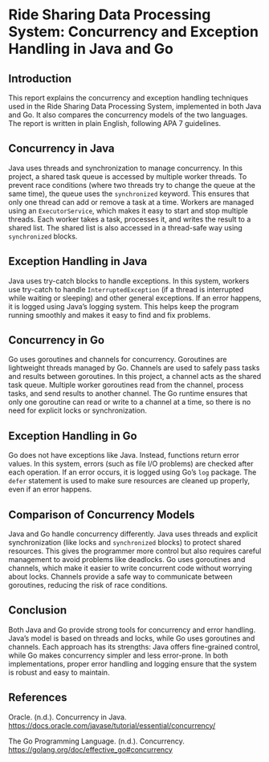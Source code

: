 # Ride Sharing Data Processing System: Concurrency and Exception Handling in Java and Go

## Introduction

This report explains the concurrency and exception handling techniques used in the Ride Sharing Data Processing System, implemented in both Java and Go. It also compares the concurrency models of the two languages. The report is written in plain English, following APA 7 guidelines.

## Concurrency in Java

Java uses threads and synchronization to manage concurrency. In this project, a shared task queue is accessed by multiple worker threads. To prevent race conditions (where two threads try to change the queue at the same time), the queue uses the `synchronized` keyword. This ensures that only one thread can add or remove a task at a time. Workers are managed using an `ExecutorService`, which makes it easy to start and stop multiple threads. Each worker takes a task, processes it, and writes the result to a shared list. The shared list is also accessed in a thread-safe way using `synchronized` blocks.

## Exception Handling in Java

Java uses try-catch blocks to handle exceptions. In this system, workers use try-catch to handle `InterruptedException` (if a thread is interrupted while waiting or sleeping) and other general exceptions. If an error happens, it is logged using Java’s logging system. This helps keep the program running smoothly and makes it easy to find and fix problems.

## Concurrency in Go

Go uses goroutines and channels for concurrency. Goroutines are lightweight threads managed by Go. Channels are used to safely pass tasks and results between goroutines. In this project, a channel acts as the shared task queue. Multiple worker goroutines read from the channel, process tasks, and send results to another channel. The Go runtime ensures that only one goroutine can read or write to a channel at a time, so there is no need for explicit locks or synchronization.

## Exception Handling in Go

Go does not have exceptions like Java. Instead, functions return error values. In this system, errors (such as file I/O problems) are checked after each operation. If an error occurs, it is logged using Go’s `log` package. The `defer` statement is used to make sure resources are cleaned up properly, even if an error happens.

## Comparison of Concurrency Models

Java and Go handle concurrency differently. Java uses threads and explicit synchronization (like locks and `synchronized` blocks) to protect shared resources. This gives the programmer more control but also requires careful management to avoid problems like deadlocks. Go uses goroutines and channels, which make it easier to write concurrent code without worrying about locks. Channels provide a safe way to communicate between goroutines, reducing the risk of race conditions.

## Conclusion

Both Java and Go provide strong tools for concurrency and error handling. Java’s model is based on threads and locks, while Go uses goroutines and channels. Each approach has its strengths: Java offers fine-grained control, while Go makes concurrency simpler and less error-prone. In both implementations, proper error handling and logging ensure that the system is robust and easy to maintain.

## References

Oracle. (n.d.). Concurrency in Java. https://docs.oracle.com/javase/tutorial/essential/concurrency/

The Go Programming Language. (n.d.). Concurrency. https://golang.org/doc/effective_go#concurrency
